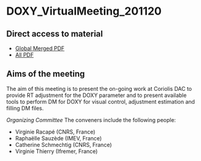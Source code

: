 # DOXY_VirtualMeeting_201120
## Direct access to material

- [Global Merged PDF](https://github.com/catsch/DOXY_VirtualMeeting_201120/Merged/DOXY_meeting_201120.pdf)
- [All PDF](https://github.com/catsch/DOXY_VirtualMeeting_201120/PDF/)


## Aims of the meeting 
The aim of this meeting is to present the on-going work at Coriolis DAC to provide RT adjustment for the DOXY parameter and to present available tools to perform DM for DOXY for visual control, adjustment estimation and filling DM files.  

*Organizing Committee*
The conveners include the following people:

- Virginie Racapé (CNRS, France)  
- Raphaëlle Sauzède (IMEV, France)
- Catherine Schmechtig (CNRS, France)
- Virginie Thierry (Ifremer, France)
